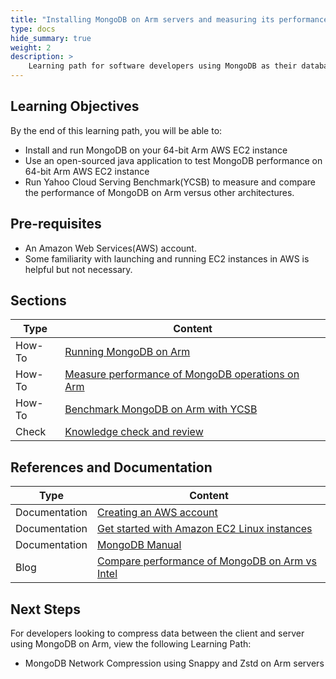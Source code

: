 ```yaml
---
title: "Installing MongoDB on Arm servers and measuring its performance" 
type: docs
hide_summary: true
weight: 2
description: >
    Learning path for software developers using MongoDB as their database for mobile, IoT applications, content management or real-time analytics running on Arm servers.  
---
```


## Learning Objectives 

By the end of this learning path, you will be able to:

* Install and run MongoDB on your 64-bit Arm AWS EC2 instance
* Use an open-sourced java application to test MongoDB performance on 64-bit Arm AWS EC2 instance
* Run Yahoo Cloud Serving Benchmark(YCSB) to measure and compare the performance of MongoDB on Arm versus other architectures.


## Pre-requisites

* An Amazon Web Services(AWS) account. 
* Some familiarity with launching and running EC2 instances in AWS is helpful but not necessary.

## Sections

|          Type | Content                       |
| ---           | ---                                 |
| How-To        | [Running MongoDB on Arm](/cloud/webservice/mongodb)       |
| How-To        | [Measure performance of MongoDB operations on Arm](/cloud/webservice/perf_mongo) |
| How-To        | [Benchmark MongoDB on Arm with YCSB](/cloud/webservice/ycsb_mongo) |
| Check         | [Knowledge check and review](#)                        |


## References and Documentation

| Type          | Content             |
| ---           | ---                 |
| Documentation | [Creating an AWS account](https://docs.aws.amazon.com/accounts/latest/reference/manage-acct-creating.html) |
| Documentation | [Get started with Amazon EC2 Linux instances](https://docs.aws.amazon.com/AWSEC2/latest/UserGuide/EC2_GetStarted.html)      |
| Documentation | [MongoDB Manual](https://www.mongodb.com/docs/manual/) |
| Blog          | [Compare performance of MongoDB on Arm vs Intel](https://community.arm.com/arm-community-blogs/b/operating-systems-blog/posts/mongodb-performance-on-aws-with-the-arm-graviton2)|

## Next Steps

For developers looking to compress data between the client and server using MongoDB on Arm, view the following Learning Path:

* MongoDB Network Compression using Snappy and Zstd on Arm servers



